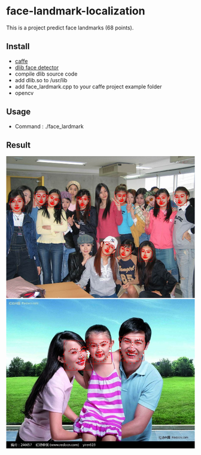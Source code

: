 # face-landmark-localization
This is a project predict face landmarks (68 points).


## Install
- [caffe](https://github.com/BVLC/caffe)
- [dlib face detector](http://dlib.net/)
- compile dlib source code 
- add dlib.so to /usr/lib
- add face_lardmark.cpp to your caffe project example folder
- opencv<p>

## Usage

- Command : ./face_lardmark

## Result
![](result/1_result.jpg)
![](result/8_result.jpg)
